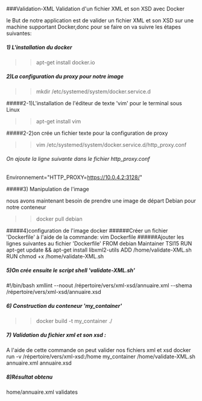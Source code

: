 ###Validation-XML
Validation d'un fichier XML et son XSD avec Docker

le But de notre application est de valider un fichier XML et son XSD sur une machine 
supportant Docker,donc pour se faire on va suivre les étapes suivantes:
##### 1) L'installation du docker
>>apt-get install docker.io

##### 2)La configuration du proxy pour notre image
>>mkdir /etc/systemed/system/docker.service.d

#####2-1)L'installation de l'éditeur de texte 'vim' pour le terminal sous Linux
>>apt-get install vim

#####2-2)on crée un fichier texte pour la configuration de proxy 
>>vim /etc/systemed/system/docker.service.d/http_proxy.conf
###### On ajoute la ligne suivante dans le fichier http_proxy.conf
Environnement="HTTP_PROXY=https://10.0.4.2:3128/"

#####3) Manipulation de l'image

nous avons maintenant besoin de prendre une image de départ Debian pour notre conteneur 

>>docker pull debian

#####4)configuration de l'image docker
######Créer un fichier 'Dockerfile' à l'aide de la commande:
vim Dockerfile
######Ajouter les lignes suivantes au fichier 'Dockerfile'
FROM debian
Maintainer TSI15
RUN apt-get update && apt-get install libxml2-utils
ADD /home/validate-XML.sh
RUN chmod +x /home/validate-XML.sh

##### 5)On crée ensuite le script shell 'validate-XML.sh'
 #!/bin/bash
xmllint --noout /répertoire/vers/xml-xsd/annuaire.xml --shema /répertoire/vers/xml-xsd/annuaire.xsd

##### 6) Construction du conteneur 'my_container'
>>docker build -t my_container ./

##### 7) Validation du fichier xml et son xsd :
A l'aide de cette commande on peut valider nos fichiers xml et xsd 
docker run -v /répertoire/vers/xml-xsd:/home my_container /home/validate-XML.sh annuaire.xml annuaire.xsd

##### 8)Résultat obtenu

home/annuaire.xml validates

